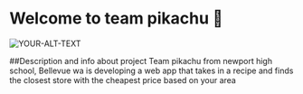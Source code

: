 # Welcome to team pikachu 👋   

<picture> 
 <img alt="YOUR-ALT-TEXT" src="https://e7.pngegg.com/pngimages/476/159/png-clipart-pokemon-pikachu-pikachu-pokemon-games-pokemon-thumbnail.png">
 
<picture> 


##Description and info about project 
Team pikachu from newport high school, Bellevue wa is developing a web app that takes in a recipe and finds the closest store with the cheapest price based on your area
 
